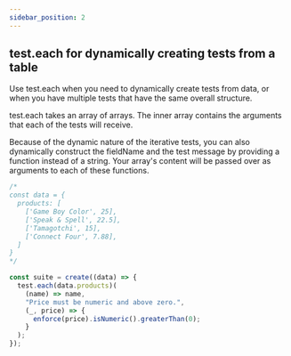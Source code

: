 ```yaml
---
sidebar_position: 2
---
```


## test.each for dynamically creating tests from a table

Use test.each when you need to dynamically create tests from data, or when you have multiple tests that have the same overall structure.

test.each takes an array of arrays. The inner array contains the arguments that each of the tests will receive.

Because of the dynamic nature of the iterative tests, you can also dynamically construct the fieldName and the test message by providing a function instead of a string. Your array's content will be passed over as arguments to each of these functions.

```js
/*
const data = {
  products: [
    ['Game Boy Color', 25],
    ['Speak & Spell', 22.5],
    ['Tamagotchi', 15],
    ['Connect Four', 7.88],
  ]
}
*/

const suite = create((data) => {
  test.each(data.products)(
    (name) => name,
    "Price must be numeric and above zero.",
    (_, price) => {
      enforce(price).isNumeric().greaterThan(0);
    }
  );
});
```
